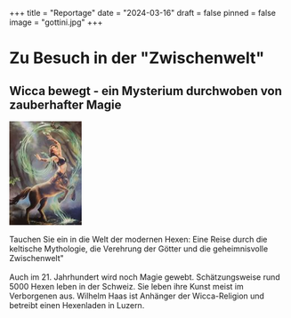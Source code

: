 +++
title = "Reportage"
date = "2024-03-16"
draft = false
pinned = false
image = "gottini.jpg"
+++
# Zu Besuch in der "Zwischenwelt"

## **Wicca bewegt - ein Mysterium durchwoben von zauberhafter Magie**

![Foto: Ferris Jost](gottin.jpg)

Tauchen Sie ein in die Welt der modernen Hexen: Eine Reise durch die keltische Mythologie, die Verehrung der Götter und die geheimnisvolle Zwischenwelt"\
\
Auch im 21. Jahrhundert wird noch Magie gewebt. Schätzungsweise rund 5000 Hexen leben in der Schweiz. Sie leben ihre Kunst meist im Verborgenen aus. Wilhelm Haas ist Anhänger der Wicca-Religion und betreibt einen Hexenladen in Luzern.